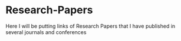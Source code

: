 # Research-Papers
Here I will be putting links of Research Papers that I have published in several journals and conferences
